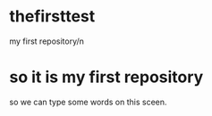 # thefirsttest
my first repository/n
# so it is my first repository
so we can type some words on this sceen.
